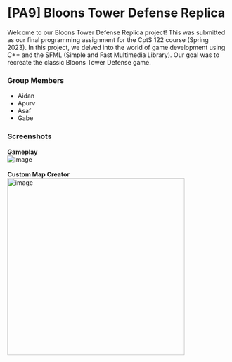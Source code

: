 # [PA9] Bloons Tower Defense Replica

Welcome to our Bloons Tower Defense Replica project! This was submitted as our final programming assignment for the CptS 122 course (Spring 2023). In this project, we delved into the world of game development using C++ and the SFML (Simple and Fast Multimedia Library). Our goal was to recreate the classic Bloons Tower Defense game.

### Group Members
- Aidan
- Apurv
- Asaf
- Gabe

### Screenshots 

**Gameplay**<br />
![image](https://github.com/apurv-r/PA9-Bloons/assets/74893069/9ddb180c-e824-4061-bb04-eb3954b325d4)
<br /><br />
**Custom Map Creator**<br />
<img width="403" alt="image" src="https://github.com/apurv-r/PA9-Bloons/assets/74893069/66f51553-a771-4bff-b4e2-a6a47bf188e7">

